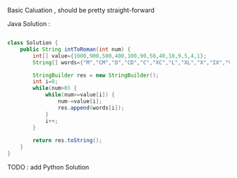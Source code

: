 
Basic Caluation , should be pretty straight-forward

Java Solution :

```Java

class Solution {
    public String intToRoman(int num) {
        int[] value={1000,900,500,400,100,90,50,40,10,9,5,4,1};
        String[] words={"M","CM","D","CD","C","XC","L","XL","X","IX","V","IV","I"};

        StringBuilder res = new StringBuilder();
        int i=0;
        while(num>0) {
            while(num>=value[i]) {
                num-=value[i];
                res.append(words[i]);
            }
            i++;
        }
                        
        return res.toString();
    }
}

```

TODO : add Python Solution